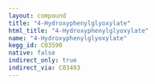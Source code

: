 ```yaml
---
layout: compound
title: "4-Hydroxyphenylglyoxylate"
html_title: "4-Hydroxyphenylglyoxylate"
name: "4-Hydroxyphenylglyoxylate"
kegg_id: C03590
native: false
indirect_only: true
indirect_via: C03493
---
```

